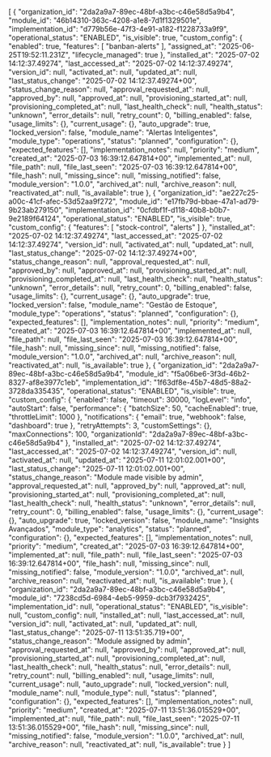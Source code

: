 [
  {
    "organization_id": "2da2a9a7-89ec-48bf-a3bc-c46e58d5a9b4",
    "module_id": "46b14310-363c-4208-a1e8-7d1f1329501e",
    "implementation_id": "d779b56e-47f3-4e91-a182-f1228733a9f9",
    "operational_status": "ENABLED",
    "is_visible": true,
    "custom_config": {
      "enabled": true,
      "features": [
        "banban-alerts"
      ],
      "assigned_at": "2025-06-25T19:52:11.231Z",
      "lifecycle_managed": true
    },
    "installed_at": "2025-07-02 14:12:37.49274",
    "last_accessed_at": "2025-07-02 14:12:37.49274",
    "version_id": null,
    "activated_at": null,
    "updated_at": null,
    "last_status_change": "2025-07-02 14:12:37.49274+00",
    "status_change_reason": null,
    "approval_requested_at": null,
    "approved_by": null,
    "approved_at": null,
    "provisioning_started_at": null,
    "provisioning_completed_at": null,
    "last_health_check": null,
    "health_status": "unknown",
    "error_details": null,
    "retry_count": 0,
    "billing_enabled": false,
    "usage_limits": {},
    "current_usage": {},
    "auto_upgrade": true,
    "locked_version": false,
    "module_name": "Alertas Inteligentes",
    "module_type": "operations",
    "status": "planned",
    "configuration": {},
    "expected_features": [],
    "implementation_notes": null,
    "priority": "medium",
    "created_at": "2025-07-03 16:39:12.647814+00",
    "implemented_at": null,
    "file_path": null,
    "file_last_seen": "2025-07-03 16:39:12.647814+00",
    "file_hash": null,
    "missing_since": null,
    "missing_notified": false,
    "module_version": "1.0.0",
    "archived_at": null,
    "archive_reason": null,
    "reactivated_at": null,
    "is_available": true
  },
  {
    "organization_id": "ae227c25-a00c-41cf-afec-53d52aa9f272",
    "module_id": "e17fb79d-bbae-47a1-ad79-9b23ab279150",
    "implementation_id": "0cfdbf1f-d118-40b8-b0b7-9e2189f64124",
    "operational_status": "ENABLED",
    "is_visible": true,
    "custom_config": {
      "features": [
        "stock-control",
        "alerts"
      ]
    },
    "installed_at": "2025-07-02 14:12:37.49274",
    "last_accessed_at": "2025-07-02 14:12:37.49274",
    "version_id": null,
    "activated_at": null,
    "updated_at": null,
    "last_status_change": "2025-07-02 14:12:37.49274+00",
    "status_change_reason": null,
    "approval_requested_at": null,
    "approved_by": null,
    "approved_at": null,
    "provisioning_started_at": null,
    "provisioning_completed_at": null,
    "last_health_check": null,
    "health_status": "unknown",
    "error_details": null,
    "retry_count": 0,
    "billing_enabled": false,
    "usage_limits": {},
    "current_usage": {},
    "auto_upgrade": true,
    "locked_version": false,
    "module_name": "Gestão de Estoque",
    "module_type": "operations",
    "status": "planned",
    "configuration": {},
    "expected_features": [],
    "implementation_notes": null,
    "priority": "medium",
    "created_at": "2025-07-03 16:39:12.647814+00",
    "implemented_at": null,
    "file_path": null,
    "file_last_seen": "2025-07-03 16:39:12.647814+00",
    "file_hash": null,
    "missing_since": null,
    "missing_notified": false,
    "module_version": "1.0.0",
    "archived_at": null,
    "archive_reason": null,
    "reactivated_at": null,
    "is_available": true
  },
  {
    "organization_id": "2da2a9a7-89ec-48bf-a3bc-c46e58d5a9b4",
    "module_id": "f5a06be6-3f3d-46b2-8327-af8e3977c1eb",
    "implementation_id": "1f63df8e-45b7-48d5-88a2-3728da335435",
    "operational_status": "ENABLED",
    "is_visible": true,
    "custom_config": {
      "enabled": false,
      "timeout": 30000,
      "logLevel": "info",
      "autoStart": false,
      "performance": {
        "batchSize": 50,
        "cacheEnabled": true,
        "throttleLimit": 1000
      },
      "notifications": {
        "email": true,
        "webhook": false,
        "dashboard": true
      },
      "retryAttempts": 3,
      "customSettings": {},
      "maxConnections": 100,
      "organizationId": "2da2a9a7-89ec-48bf-a3bc-c46e58d5a9b4"
    },
    "installed_at": "2025-07-02 14:12:37.49274",
    "last_accessed_at": "2025-07-02 14:12:37.49274",
    "version_id": null,
    "activated_at": null,
    "updated_at": "2025-07-11 12:01:02.001+00",
    "last_status_change": "2025-07-11 12:01:02.001+00",
    "status_change_reason": "Module made visible by admin",
    "approval_requested_at": null,
    "approved_by": null,
    "approved_at": null,
    "provisioning_started_at": null,
    "provisioning_completed_at": null,
    "last_health_check": null,
    "health_status": "unknown",
    "error_details": null,
    "retry_count": 0,
    "billing_enabled": false,
    "usage_limits": {},
    "current_usage": {},
    "auto_upgrade": true,
    "locked_version": false,
    "module_name": "Insights Avançados",
    "module_type": "analytics",
    "status": "planned",
    "configuration": {},
    "expected_features": [],
    "implementation_notes": null,
    "priority": "medium",
    "created_at": "2025-07-03 16:39:12.647814+00",
    "implemented_at": null,
    "file_path": null,
    "file_last_seen": "2025-07-03 16:39:12.647814+00",
    "file_hash": null,
    "missing_since": null,
    "missing_notified": false,
    "module_version": "1.0.0",
    "archived_at": null,
    "archive_reason": null,
    "reactivated_at": null,
    "is_available": true
  },
  {
    "organization_id": "2da2a9a7-89ec-48bf-a3bc-c46e58d5a9b4",
    "module_id": "7238cd5d-6984-4eb5-9959-dcb3f7932425",
    "implementation_id": null,
    "operational_status": "ENABLED",
    "is_visible": null,
    "custom_config": null,
    "installed_at": null,
    "last_accessed_at": null,
    "version_id": null,
    "activated_at": null,
    "updated_at": null,
    "last_status_change": "2025-07-11 13:51:35.719+00",
    "status_change_reason": "Module assigned by admin",
    "approval_requested_at": null,
    "approved_by": null,
    "approved_at": null,
    "provisioning_started_at": null,
    "provisioning_completed_at": null,
    "last_health_check": null,
    "health_status": null,
    "error_details": null,
    "retry_count": null,
    "billing_enabled": null,
    "usage_limits": null,
    "current_usage": null,
    "auto_upgrade": null,
    "locked_version": null,
    "module_name": null,
    "module_type": null,
    "status": "planned",
    "configuration": {},
    "expected_features": [],
    "implementation_notes": null,
    "priority": "medium",
    "created_at": "2025-07-11 13:51:36.015529+00",
    "implemented_at": null,
    "file_path": null,
    "file_last_seen": "2025-07-11 13:51:36.015529+00",
    "file_hash": null,
    "missing_since": null,
    "missing_notified": false,
    "module_version": "1.0.0",
    "archived_at": null,
    "archive_reason": null,
    "reactivated_at": null,
    "is_available": true
  }
]